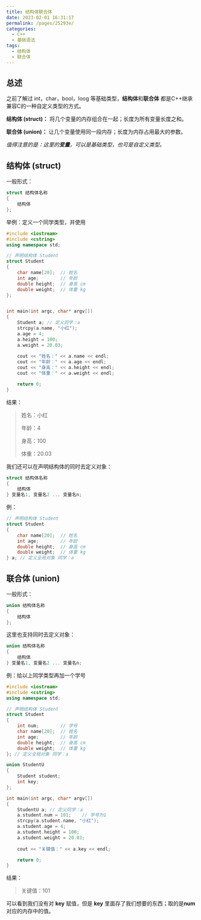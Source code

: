 ```yaml
---
title: 结构体联合体
date: 2023-02-01 16:31:17
permalink: /pages/25293e/
categories:
  - C++
  - 基础语法
tags:
  - 结构体
  - 联合体
---
```


## 总述

之前了解过 int，char，bool，loog 等基础类型，**结构体**和**联合体** 都是C++继承兼容C的一种自定义类型的方式。

**结构体 (struct)：** 将几个变量的内存组合在一起；长度为所有变量长度之和。

**联合体 (union)：** 让几个变量使用同一段内存；长度为内存占用最大的参数。

*值得注意的是：这里的**变量**，可以是基础类型，也可是自定义类型。*

## 结构体 (struct)

一般形式：
```c++
struct 结构体名称
{
    结构体
};
```

举例：定义一个同学类型，并使用
```c++
#include <iostream>
#include <cstring>
using namespace std;

// 声明结构体 Student
struct Student
{
	char name[20];	// 姓名
	int age;		// 年龄
	double height;	// 身高 cm
	double weight;	// 体重 kg
};


int main(int argc, char* argv[])
{
	Student a; // 定义同学：a
	strcpy(a.name, "小红");
	a.age = 4;
	a.height = 100;
	a.weight = 20.03;
	
	cout << "姓名：" << a.name << endl;
	cout << "年龄：" << a.age << endl;
	cout << "身高：" << a.height << endl;
	cout << "体重：" << a.weight << endl;

	return 0;
}

```

结果：
> 姓名：小红
> 
> 年龄：4
> 
> 身高：100
> 
> 体重：20.03

我们还可以在声明结构体的同时去定义对象：

```c++
struct 结构体名称
{
    结构体
} 变量名1, 变量名2 ... 变量名n;
```

例：
```c++
// 声明结构体 Student
struct Student
{
	char name[20];	// 姓名
	int age;		// 年龄
	double height;	// 身高 cm
	double weight;	// 体重 kg
} a; // 定义全局对象 同学：a

```

## 联合体 (union)

一般形式：
```c++
union 结构体名称
{
    结构体
};
```
这里也支持同时去定义对象：

```c++
union 结构体名称
{
    结构体
} 变量名1, 变量名2 ... 变量名n;
```
例：给以上同学类型再加一个学号

```c++
#include <iostream>
#include <cstring>
using namespace std;

// 声明结构体 Student
struct Student
{
	int num;		// 学号
	char name[20];	// 姓名
	int age;		// 年龄
	double height;	// 身高 cm
	double weight;	// 体重 kg
}; // 定义全局对象 同学：a

union StudentU
{
	Student student;
	int key;
};

int main(int argc, char* argv[])
{
	StudentU a; // 定义同学：a
	a.student.num = 101;	// 学号为1
	strcpy(a.student.name, "小红");
	a.student.age = 4;
	a.student.height = 100;
	a.student.weight = 20.03;
	
	cout << "关键值：" << a.key << endl;

	return 0;
}
```
结果：
>
> 关键值：101
>
可以看到我们没有对 **key** 赋值，但是 **key** 里面存了我们想要的东西；取的是**num**对应的内存中的值。
